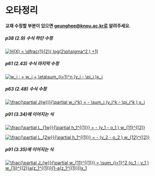 # 오타정리 

#### 교재 수정할 부분이 있으면 geunghee@knou.ac.kr로 알려주세요.

##### p38 (2.9) 수식 하단 수정

<a href="https://www.codecogs.com/eqnedit.php?latex=H(X)&space;=&space;\dfrac{1}{2}(&space;log(2\pi\sigma^2&space;)&space;&plus;1)" target="_blank"><img src="https://latex.codecogs.com/gif.latex?H(X)&space;=&space;\dfrac{1}{2}(&space;log(2\pi\sigma^2&space;)&space;&plus;1)" title="H(X) = \dfrac{1}{2}( log(2\pi\sigma^2 ) +1)" /></a>

##### p61 (2.43) 수식 마지막 수정

<a href="https://www.codecogs.com/eqnedit.php?latex=w_j&space;:&space;=&space;w_j&space;&plus;&space;\eta\sum_{i=1}^n&space;(y_i&space;-&space;\pi_i&space;)x_j" target="_blank"><img src="https://latex.codecogs.com/gif.latex?w_j&space;:&space;=&space;w_j&space;&plus;&space;\eta\sum_{i=1}^n&space;(y_i&space;-&space;\pi_i&space;)x_j" title="w_j : = w_j + \eta\sum_{i=1}^n (y_i - \pi_i )x_j" /></a>

##### p63 (2.48) 수식 수정

<a href="https://www.codecogs.com/eqnedit.php?latex=\frac{\partial&space;J(w)}{\partial&space;w_j^k}&space;=&space;-&space;\sum_i&space;(y_i^k&space;-&space;\pi_i^k&space;)&space;x_j" target="_blank"><img src="https://latex.codecogs.com/gif.latex?\frac{\partial&space;J(w)}{\partial&space;w_j^k}&space;=&space;-&space;\sum_i&space;(y_i^k&space;-&space;\pi_i^k&space;)&space;x_j" title="\frac{\partial J(w))}{\partial w_j^k} = - \sum_i (y_i^k - \pi_i^k ) x_j" /></a>

##### p91 (3.34)에 이어지는 식

<a href="https://www.codecogs.com/eqnedit.php?latex=\frac{\partial&space;L_{1w}}{\partial&space;h_1^{(1)}}&space;=&space;-&space;(y_1&space;-&space;o_1&space;)&space;w_{11}^{(2)}" target="_blank"><img src="https://latex.codecogs.com/gif.latex?\frac{\partial&space;L_{1w}}{\partial&space;h_1^{(1)}}&space;=&space;-&space;(y_1&space;-&space;o_1&space;)&space;w_{11}^{(2)}" title="\frac{\partial L_{1w}}{\partial h_1^{(1)}} = - (y_1 - o_1 ) w_{11}^{(2)}" /></a>

<a href="https://www.codecogs.com/eqnedit.php?latex=\frac{\partial&space;L_{2w}}{\partial&space;h_1^{(1)}}&space;=&space;-&space;(y_2&space;-&space;o_2&space;)&space;w_{12}^{(2)}" target="_blank"><img src="https://latex.codecogs.com/gif.latex?\frac{\partial&space;L_{2w}}{\partial&space;h_1^{(1)}}&space;=&space;-&space;(y_2&space;-&space;o_2&space;)&space;w_{12}^{(2)}" title="\frac{\partial L_{2w}}{\partial h_1^{(1)}} = - (y_2 - o_2 ) w_{12}^{(2)}" /></a>

##### p91 (3.35)에 이어지는 식
<a href="https://www.codecogs.com/eqnedit.php?latex=\frac{\partial&space;J_{w}}{\partial&space;w_{11}^{(1)}}&space;=&space;\sum_{i=1}^2&space;(o_1&space;-&space;y_1&space;)&space;w_{1i}^{(2)}a(z_1^{(1)})(1-a(z_1^{(1)}))x_1" target="_blank"><img src="https://latex.codecogs.com/gif.latex?\frac{\partial&space;J_{w}}{\partial&space;w_{11}^{(1)}}&space;=&space;\sum_{i=1}^2&space;(o_1&space;-&space;y_1&space;)&space;w_{1i}^{(2)}a(z_1^{(1)})(1-a(z_1^{(1)}))x_1" title="\frac{\partial J_{w}}{\partial w_{11}^{(1)}} = \sum_{i=1}^2 (o_1 - y_1 ) w_{1i}^{(2)}a(z_1^{(1)})(1-a(z_1^{(1)}))x_1" /></a>
